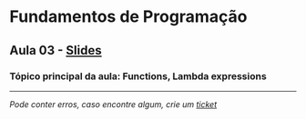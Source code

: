 # Fundamentos de Programação
## Aula 03 - [Slides](https://github.com/TiagoRG/uaveiro-leci/blob/master/1ano/fp/slides/tp03-functions.pdf)
### Tópico principal da aula: Functions, Lambda expressions
---
*Pode conter erros, caso encontre algum, crie um* [*ticket*](https://github.com/TiagoRG/uaveiro-leci/issues/new)